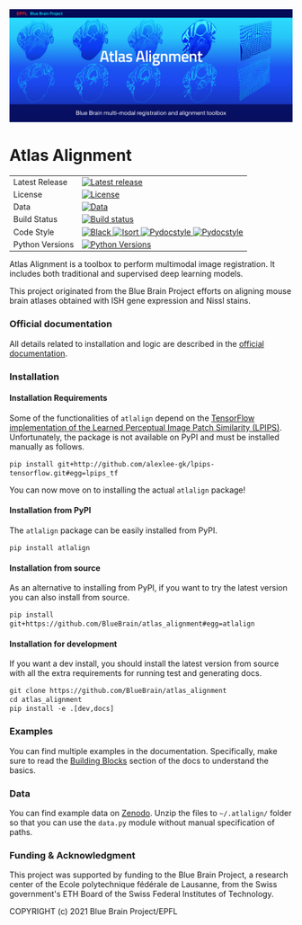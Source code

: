 <img src="docs/source/logo/Atlas_Alignment_banner.jpg"/>

# Atlas Alignment

<table>
<tr>
  <td>Latest Release</td>
  <td>
    <a href="https://github.com/BlueBrain/atlas_alignment/releases">
    <img src="https://img.shields.io/github/v/release/BlueBrain/atlas_alignment" alt="Latest release" />
    </a>
  </td>
</tr>
<tr>
  <td>License</td>
  <td>
    <a href="https://github.com/BlueBrain/atlas_alignment/blob/master/LICENSE.md">
    <img src="https://img.shields.io/github/license/BlueBrain/atlas_alignment" alt="License" />
    </a>
</td>
</tr>
<tr>
  <td>Data</td>
  <td>
    <a href="https://zenodo.org/record/4541446#.YCqGFc9Kg4g">
    <img src="https://zenodo.org/badge/DOI/10.5281/zenodo.4541446.svg" alt="Data" />
    </a>
</td>
</tr>
<tr>
  <td>Build Status</td>
  <td>
    <a href="https://github.com/BlueBrain/atlas_alignment/actions?query=workflow%3A%22ci+testing%22+branch%3Amaster">
    <img src="https://img.shields.io/github/workflow/status/BlueBrain/atlas_alignment/ci%20testing/master" alt="Build status" />    
    </a>
  </td>
</tr>
<tr>
	<td>Code Style</td>
	<td>
		<a href="https://github.com/psf/black">
		<img src="https://img.shields.io/badge/code%20style-black-000000.svg" alt="Black">
		</a>
		<a href="https://pycqa.github.io/isort/">
		<img src="https://img.shields.io/badge/%20imports-isort-%231674b1?style=flat&labelColor=ef8336" alt="Isort">
		</a>
		<a href="http://www.pydocstyle.org/">
		<img src="https://img.shields.io/badge/docstrings-pydocstyle-informational" alt="Pydocstyle">
		</a>
		<a href="https://flake8.pycqa.org/">
		<img src="https://img.shields.io/badge/PEP8-flake8-informational" alt="Pydocstyle">
		</a>
	</td>
</tr>
<tr>
  <td>Python Versions</td>
  <td>
    <a href="https://pypi.org/project/atlalign/">
    <img src="https://img.shields.io/pypi/pyversions/atlalign.svg" alt="Python Versions" />
    </a>
  </td>
</tr>
</table>

Atlas Alignment is a toolbox to perform multimodal image registration. It 
includes both traditional and supervised deep learning models. 

This project originated from the Blue Brain Project efforts on aligning mouse 
brain atlases obtained with ISH gene expression and Nissl stains. 


### Official documentation
All details related to installation and logic are described in the 
[official documentation](https://atlas-alignment.readthedocs.io/).


### Installation

#### Installation Requirements

Some of the functionalities of `atlalign` depend on the [TensorFlow implementation
of the Learned Perceptual Image Patch Similarity (LPIPS)](https://github.com/alexlee-gk/lpips-tensorflow). Unfortunately, the
package is not available on PyPI and must be installed manually as follows.
```shell script
pip install git+http://github.com/alexlee-gk/lpips-tensorflow.git#egg=lpips_tf
```

You can now move on to installing the actual `atlalign` package!

#### Installation from PyPI
The `atlalign` package can be easily installed from PyPI.
```shell script
pip install atlalign
```

#### Installation from source
As an alternative to installing from PyPI, if you want to try the latest version
you can also install from source. 
```shell script
pip install git+https://github.com/BlueBrain/atlas_alignment#egg=atlalign
```

#### Installation for development
If you want a dev install, you should install the latest version from source with
all the extra requirements for running test and generating docs. 
```shell script
git clone https://github.com/BlueBrain/atlas_alignment
cd atlas_alignment
pip install -e .[dev,docs]
```

### Examples
You can find multiple examples in the documentation. Specifically, make
sure to read the 
[Building Blocks](https://atlas-alignment.readthedocs.io/en/latest/source/building_blocks.html) 
section of the docs to understand the basics.

### Data
You can find example data on [Zenodo](https://zenodo.org/record/4541446#.YCqGFc9Kg4g).
Unzip the files to `~/.atlalign/` folder so that you can use the `data.py` module
without manual specification of paths.

### Funding & Acknowledgment
This project was supported by funding to the Blue Brain 
Project, a research center of the Ecole polytechnique fédérale de Lausanne, from 
the Swiss government's ETH Board of the Swiss Federal Institutes of Technology.

COPYRIGHT (c) 2021 Blue Brain Project/EPFL
